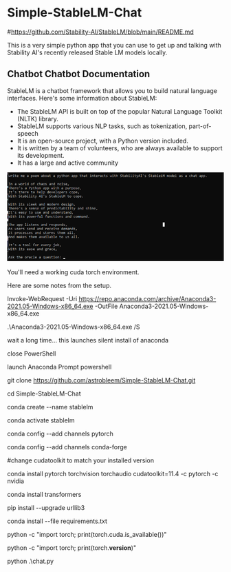 # Simple-StableLM-Chat


#https://github.com/Stability-AI/StableLM/blob/main/README.md


This is a very simple python app that you can use to get up and talking with Stability AI's recently released Stable LM models locally.



Chatbot Chatbot Documentation
---------------

StableLM is a chatbot framework that allows you to build natural language interfaces. Here's some information about StableLM:

* The StableLM API is built on top of the popular Natural Language Toolkit (NLTK) library.
* StableLM supports various NLP tasks, such as tokenization, part-of-speech
* It is an open-source project, with a Python version included.
* It is written by a team of volunteers, who are always available to support its development.
* It has a large and active community


![Working](https://github.com/astrobleem/Simple-StableLM-Chat/blob/c48523ebf1e942e33cce2ca434c368a57a8f798f/stablepoem.png)

You'll need a working cuda torch environment.



Here are some notes from the setup.



Invoke-WebRequest -Uri https://repo.anaconda.com/archive/Anaconda3-2021.05-Windows-x86_64.exe -OutFile Anaconda3-2021.05-Windows-x86_64.exe

.\Anaconda3-2021.05-Windows-x86_64.exe /S

wait a long time... this launches silent install of anaconda

close PowerShell

launch Anaconda Prompt powershell 

git clone https://github.com/astrobleem/Simple-StableLM-Chat.git

cd Simple-StableLM-Chat

conda create --name stablelm

conda activate stablelm

conda config --add channels pytorch

conda config --add channels conda-forge

#change cudatoolkit to match your installed version

conda install pytorch torchvision torchaudio cudatoolkit=11.4 -c pytorch -c nvidia

conda install transformers

pip install --upgrade urllib3

conda install --file requirements.txt

python -c "import torch; print(torch.cuda.is_available())"

python -c "import torch; print(torch.__version__)"


python .\chat.py


